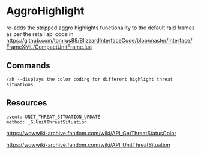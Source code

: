 # **AggroHighlight**

re-adds the stripped aggro highlights functionality to the default raid frames as per the retail api code in https://github.com/tomrus88/BlizzardInterfaceCode/blob/master/Interface/FrameXML/CompactUnitFrame.lua

## Commands ##
    /ah --displays the color coding for different highlight threat situations

## Resources ##
    event: UNIT_THREAT_SITUATION_UPDATE
    method: _G.UnitThreatSituation
    

https://wowwiki-archive.fandom.com/wiki/API_GetThreatStatusColor

https://wowwiki-archive.fandom.com/wiki/API_UnitThreatSituation
